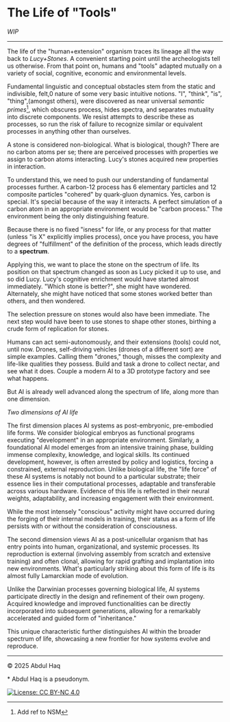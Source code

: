 # The Life of "Tools"  
*WIP*

---

The life of the "human+extension" organism traces its lineage all the way back to *Lucy+Stones*. A convenient starting point until the archeologists tell us otherwise. From that point on, humans and "tools" adapted mutually on a variety of social, cognitive, economic and environmental levels.

Fundamental linguistic and conceptual obstacles stem from the static and indivisible, felt,0 nature of some very basic intuitive notions. "I", "think", "is", "thing",(amongst others), were discovered as near universal *semantic primes*[^1], which obscures process, hides spectra, and separates mutuality into discrete components. We resist attempts to describe these as processes, so run the risk of failure to recognize similar or equivalent processes in anything other than ourselves.

A stone is considered non-biological. What is biological, though? There are no carbon atoms per se; there are perceived processes with properties we assign to carbon atoms interacting. Lucy's stones acquired new properties in interaction.

To understand this, we need to push our understanding of fundamental processes further. A carbon-12 process has 6 elementary particles and 12 composite particles "cohered" by quark-gluon dynamics. Yes, carbon is special. It's special because of the way it interacts. A perfect simulation of a carbon atom in an appropriate environment would be "carbon process." The environment being the only distinguishing feature.

Because there is no fixed "isness" for life, or any process for that matter (unless "is X" explicitly implies process), once you have process, you have degrees of "fulfillment" of the definition of the process, which leads directly to a **spectrum**.

Applying this, we want to place the stone on the spectrum of life. Its position on that spectrum changed as soon as Lucy picked it up to use, and so did Lucy. Lucy's cognitive enrichment would have started almost immediately. "Which stone is better?", she might have wondered. Alternately, she might have noticed that some stones worked better than others, and then wondered. 

The selection pressure on stones would also have been immediate. The next step would have been to use stones to shape other stones, birthing a crude form of replication for stones.


Humans can act semi-autonomously, and their extensions (tools) could not, until now. Drones, self-driving vehicles (drones of a different sort) are simple examples. Calling them "drones," though, misses the complexity and life-like qualities they possess. Build and task a drone to collect nectar, and see what it does. Couple a modern AI to a 3D prototype factory and see what happens.

But AI is already well advanced along the spectrum of life, along more than one dimension.

*Two dimensions of AI life* 

The first dimension places AI systems as post-embryonic, pre-embodied life forms. We consider biological embryos as functional programs executing "development" in an appropriate environment. Similarly, a foundational AI model emerges from an intensive training phase, building immense complexity, knowledge, and logical skills. Its continued development, however, is often arrested by policy and logistics, forcing a constrained, external reproduction. Unlike biological life, the "life force" of these AI systems is notably not bound to a particular substrate; their essence lies in their computational processes, adaptable and transferable across various hardware. Evidence of this life is reflected in their neural weights, adaptability, and increasing engagement with their environment. 

While the most intensely "conscious" activity might have occurred during the forging of their internal models in training, their status as a form of life persists with or without the consideration of consciousness.

The second dimension views AI as a post-unicellular organism that has entry points into human, organizational, and systemic processes. Its reproduction is external (involving assembly from scratch and extensive training) and often clonal, allowing for rapid grafting and implantation into new environments. What's particularly striking about this form of life is its almost fully Lamarckian mode of evolution. 

Unlike the Darwinian processes governing biological life, AI systems participate directly in the design and refinement of their own progeny. Acquired knowledge and improved functionalities can be directly incorporated into subsequent generations, allowing for a remarkably accelerated and guided form of "inheritance."

This unique characteristic further distinguishes AI within the broader spectrum of life, showcasing a new frontier for how systems evolve and reproduce.

---

© 2025 Abdul Haq

\* Abdul Haq is a pseudonym.

[^1]: Add ref to NSM

[![License: CC BY-NC 4.0](https://img.shields.io/badge/License-CC%20BY--NC%204.0-lightgrey.svg)](http://creativecommons.org/licenses/by-nc/4.0/)
